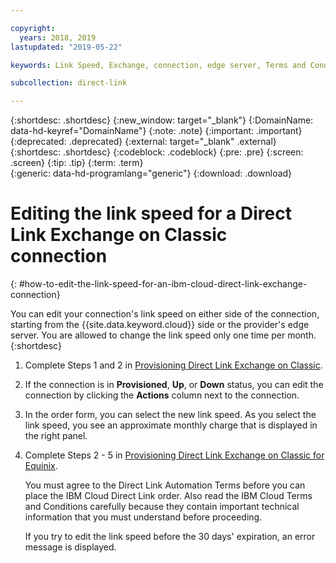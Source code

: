 ```yaml
---

copyright:
  years: 2018, 2019
lastupdated: "2019-05-22"

keywords: Link Speed, Exchange, connection, edge server, Terms and Conditions

subcollection: direct-link

---
```


{:shortdesc: .shortdesc}
{:new_window: target="_blank"}
{:DomainName: data-hd-keyref="DomainName"}
{:note: .note}
{:important: .important}
{:deprecated: .deprecated}
{:external: target="_blank" .external}
{:shortdesc: .shortdesc}
{:codeblock: .codeblock}
{:pre: .pre}
{:screen: .screen}
{:tip: .tip}
{:term: .term}  
{:generic: data-hd-programlang="generic"}
{:download: .download}  

# Editing the link speed for a Direct Link Exchange on Classic connection
{: #how-to-edit-the-link-speed-for-an-ibm-cloud-direct-link-exchange-connection}

You can edit your connection's link speed on either side of the connection, starting from the {{site.data.keyword.cloud}} side or the provider's edge server. You are allowed to change the link speed only one time per month.
{:shortdesc}

1. Complete Steps 1 and 2 in [Provisioning Direct Link Exchange on Classic](/docs/infrastructure/direct-link?topic=direct-link-provisioning-ibm-cloud-direct-link-exchange).
2. If the connection is in **Provisioned**, **Up**, or **Down** status, you can edit the connection by clicking the **Actions** column next to the connection.
3. In the order form, you can select the new link speed. As you select the link speed, you see an approximate monthly charge that is displayed in the right panel.
4. Complete Steps 2 - 5 in [Provisioning Direct Link Exchange on Classic for Equinix](/docs/infrastructure/direct-link?topic=direct-link-provisioning-ibm-cloud-direct-link-exchange-for-equinix).

   You must agree to the Direct Link Automation Terms before you can place the IBM Cloud Direct Link order. Also read the IBM Cloud Terms and Conditions carefully because they contain important technical information that you must understand before proceeding.

    If you try to edit the link speed before the 30 days' expiration, an error message is displayed.  
